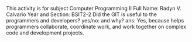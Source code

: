 This activity is for subject Computer Programming II Full Name: Radyn V.  Calvario Year and Section: BSIT2-2 Did the GIT is useful to the programmers and developers? yes/no: and why? ans: Yes, because helps programmers collaborate, coordinate work, and work together on complex code and development projects.
